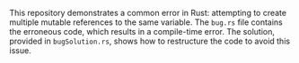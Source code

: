 This repository demonstrates a common error in Rust: attempting to create multiple mutable references to the same variable.  The `bug.rs` file contains the erroneous code, which results in a compile-time error.  The solution, provided in `bugSolution.rs`, shows how to restructure the code to avoid this issue.